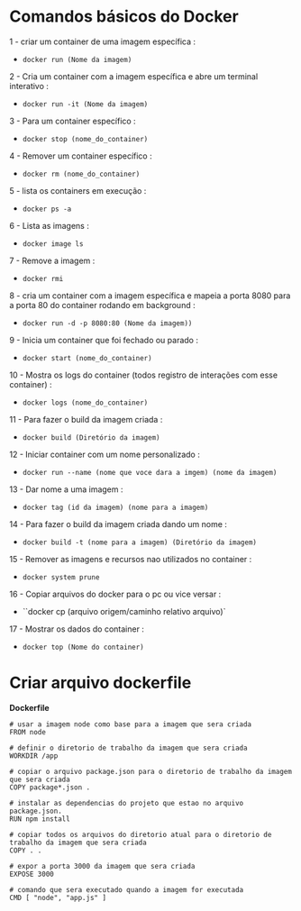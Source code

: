 # Comandos básicos do Docker

1 - criar um container de uma imagem específica :

- `docker run (Nome da imagem)`

2 - Cria um container com a imagem específica e abre um terminal interativo :

- `docker run -it (Nome da imagem)`

3 - Para um container específico :

- `docker stop (nome_do_container)`

4 - Remover um container específico :

- `docker rm (nome_do_container)`

5 - lista os containers em execução :

- `docker ps -a`

6 - Lista as imagens :

- `docker image ls`

7 - Remove a imagem :

- `docker rmi`

8 - cria um container com a imagem específica e mapeia a porta 8080 para a porta 80 do container rodando em background :

- `docker run -d -p 8080:80 (Nome da imagem))`

9 - Inicia um container que foi fechado ou parado :

- `docker start (nome_do_container)`

10 - Mostra os logs do container (todos registro de interações com esse container) :

- `docker logs (nome_do_container)`

11 - Para fazer o build da imagem criada :

- `docker build (Diretório da imagem)`

12 - Iniciar container com um nome personalizado :

- `docker run --name (nome que voce dara a imgem) (nome da imagem)`

13 - Dar nome a uma imagem :

- `docker tag (id da imagem) (nome para a imagem)`

14 - Para fazer o build da imagem criada dando um nome :

- `docker build -t (nome para a imagem) (Diretório da imagem)`

15 - Remover as imagens e recursos nao utilizados no container :

- `docker system prune`

16 - Copiar arquivos do docker para o pc ou vice versar :

- ``docker cp (arquivo origem/caminho relativo arquivo)`

17 - Mostrar os dados do container :

- `docker top (Nome do container)`

# Criar arquivo dockerfile

**Dockerfile**

```
# usar a imagem node como base para a imagem que sera criada
FROM node

# definir o diretorio de trabalho da imagem que sera criada
WORKDIR /app

# copiar o arquivo package.json para o diretorio de trabalho da imagem que sera criada
COPY package*.json .

# instalar as dependencias do projeto que estao no arquivo package.json.
RUN npm install

# copiar todos os arquivos do diretorio atual para o diretorio de trabalho da imagem que sera criada  
COPY . .

# expor a porta 3000 da imagem que sera criada
EXPOSE 3000

# comando que sera executado quando a imagem for executada
CMD [ "node", "app.js" ]
```
